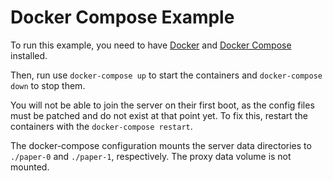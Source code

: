 # Docker Compose Example

To run this example, you need to have [Docker](https://www.docker.com/) and [Docker Compose](https://docs.docker.com/compose/) installed.

Then, run use `docker-compose up` to start the containers and `docker-compose down` to stop them.

You will not be able to join the server on their first boot,
as the config files must be patched and do not exist at that point yet.
To fix this, restart the containers with the `docker-compose restart`.

The docker-compose configuration mounts the server data directories to `./paper-0` and `./paper-1`, respectively.
The proxy data volume is not mounted.
